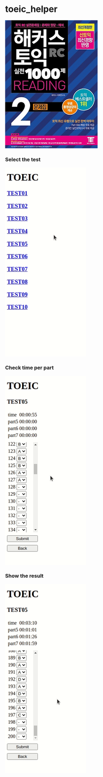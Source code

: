 # toeic_helper

![book_cover](./doc/book_cover.jpg)

### Select the test
![select_test](./doc/demo/select_test.gif)

### Check time per part
![time_check](./doc/demo/time_check.gif)

### Show the result
![get_result](./doc/demo/get_result.gif)
